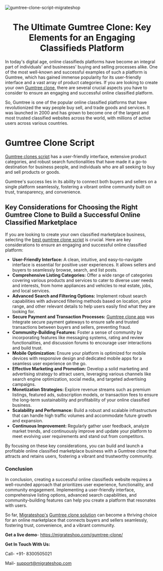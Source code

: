 ![gumtree-clone-script-migrateshop](https://github.com/migrateshop/gumtree-clone/assets/77200601/f117dd37-9fb0-4685-9212-6747173905c2)

<h1 align="center"> The Ultimate Gumtree Clone: Key Elements for an Engaging Classifieds Platform </h1>

In today's digital age, online classifieds platforms have become an integral part of individuals' and businesses' buying and selling processes alike. One of the most well-known and successful examples of such a platform is Gumtree, which has gained immense popularity for its user-friendly interface and a vast array of product categories. If you are looking to create your own [Gumtree clone](https://migrateshop.com/gumtree-clone/), there are several crucial aspects you have to consider to ensure an engaging and successful online classified platform.

So, Gumtree is one of the popular online classified platforms that have revolutionized the way people buy sell, and trade goods and services. It was launched in 2000 and has grown to become one of the largest and most trusted classified websites across the world, with millions of active users across various countries.

# Gumtree Clone Script
 [Gumtree clones script](https://migrateshop.com/gumtree-clone/) has a user-friendly interface, extensive product categories, and robust search functionalities that have made it a go-to destination for business people, and individuals who are all seeking to buy and sell products or goods. 

Gumtree's success lies in its ability to connect both buyers and sellers on a single platform seamlessly, fostering a vibrant online community built on trust, transparency, and convenience.

## Key Considerations for Choosing the Right Gumtree Clone to Build a Successful Online Classified Marketplace
If you are looking to create your own classified marketplace business, selecting the [best gumtree clone script](https://migrateshop.com/gumtree-clone/) is crucial. Here are key considerations to ensure an engaging and successful online classified platform:
* **User-Friendly Interface:** A clean, intuitive, and easy-to-navigate interface is essential for positive user experiences. It allows sellers and buyers to seamlessly browse, search, and list posts.
* **Comprehensive Listing Categories:** Offer a wide range of categories covering various products and services to cater to diverse user needs and interests, from home appliances and vehicles to real estate, jobs, and local services.
* **Advanced Search and Filtering Options:** Implement robust search capabilities with advanced filtering methods based on location, price range, and other relevant details to help users easily find what they are looking for.
* **Secure Payment and Transaction Processes:**  [Gumtree clone app](https://migrateshop.com/gumtree-clone/) was Integrate secure payment gateways to ensure safe and trusted transactions between buyers and sellers, preventing fraud.
* **Community-Building Features:** Foster a sense of community by incorporating features like messaging systems, rating and review functionalities, and discussion forums to encourage user interactions and build trust.
* **Mobile Optimization:** Ensure your platform is optimized for mobile devices with responsive design and dedicated mobile apps for a seamless user experience on the go.
* **Effective Marketing and Promotion:** Develop a solid marketing and advertising strategy to attract users, leveraging various channels like search engine optimization, social media, and targeted advertising campaigns.
* **Monetization Strategies:** Explore revenue streams such as premium listings, featured ads, subscription models, or transaction fees to ensure the long-term sustainability and profitability of your online classified business.
* **Scalability and Performance:** Build a robust and scalable infrastructure that can handle high traffic volumes and accommodate future growth and expansion.
* **Continuous Improvement:** Regularly gather user feedback, analyze market trends, and continuously improve and update your platform to meet evolving user requirements and stand out from competitors.

By focusing on these key considerations, you can build and launch a profitable online classified marketplace business with a Gumtree clone that attracts and retains users, fostering a vibrant and trustworthy community.

### Conclusion
In conclusion, creating a successful online classifieds website requires a well-rounded approach that prioritizes user experience, functionality, and community engagement. Implementing a user-friendly interface, comprehensive listing options, advanced search capabilities, and community-building features can help you create a platform that resonates with users. 

So far, [Migrateshop's](https://migrateshop.com/) [Gumtree clone solution](https://migrateshop.com/gumtree-clone/) can become a thriving choice for an online marketplace that connects buyers and sellers seamlessly, fostering trust, convenience, and a vibrant community.

**Get a live demo**- https://migrateshop.com/gumtree-clone/

**Get In Touch With Us:**

Call- +91- 8300505021

Mail- support@migrateshop.com
